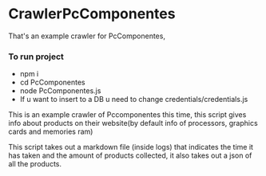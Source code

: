 # CrawlerPcComponentes
That's an example crawler for PcComponentes, 

### To run project
- npm i 
- cd PcComponentes
- node PcComponentes.js
- If u want to insert to a DB u need to change credentials/credentials.js

This is an example crawler of Pccomponentes this time, this script gives info about products on their website(by default info of processors, graphics cards and memories ram)


This script takes out a markdown file (inside logs) that indicates the time it has taken and the amount of products collected, it also takes out a json of all the products.
